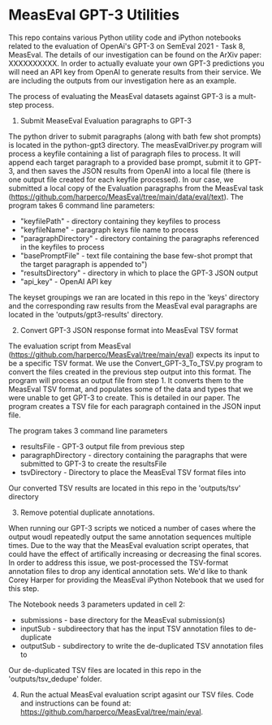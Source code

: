 # MeasEval GPT-3 Utilities

This repo contains various Python utility code and iPython notebooks related to the evaluation of OpenAi's GPT-3 on SemEval 2021 - Task 8, MeasEval. The details of our investigation can be found on the ArXiv paper: XXXXXXXXXX. In order to actually evaluate your own GPT-3 predictions you will need an API key from OpenAI to generate results from their service.  We are including the outputs from our investigation here as an example.

The process of evaluating the MeasEval datasets against GPT-3 is a mult-step process. 


1. Submit MeaseEval Evaluation paragraphs to GPT-3

The python driver to submit paragraphs (along with bath few shot prompts) is located in the python-gpt3 directory. The measEvalDriver.py program will process a keyfile containing a list of paragraph files to process. It will append each target paragraph to a provided base prompt, submit it to GPT-3, and then saves the JSON results from OpenAI into a local file (there is one output file created for each keyfile processed). In our case, we submitted a local copy of the Evaluation paragraphs from the MeasEval task (https://github.com/harperco/MeasEval/tree/main/data/eval/text). The program takes 6 command line parameters:

- "keyfilePath" - directory containing they keyfiles to process
- "keyfileName" - paragraph keys file name to process
- "paragraphDirectory" - directory containing the paragraphs referenced in the keyfiles to process
- "basePromptFile" - text file containing the base few-shot prompt that the target paragraph is appended to")
- "resultsDirectory" - directory in which to place the GPT-3 JSON output
- "api_key" - OpenAI API key

The keyset groupings we ran are located in this repo in the 'keys' directory and the corresponding raw results from the MeasEval eval paragraphs are located in the 'outputs/gpt3-results' directory.

2. Convert GPT-3 JSON response format into MeasEval TSV format

The  evaluation script from MeasEval (https://github.com/harperco/MeasEval/tree/main/eval) expects its input to be a specific TSV format. We use the Convert_GPT-3_To_TSV.py program to convert the files created in the previous step output into this format. The program will process an output file from step 1. It converts them to the MeasEval TSV format, and populates some of the data and types that we were unable to get GPT-3 to create. This is detailed in our paper. The program creates a TSV file for each paragraph contained in the JSON input file. 

The program takes 3 command line parameters

- resultsFile - GPT-3 output file from previous step
- paragraphDirectory - directory containing the paragraphs that were submitted to GPT-3 to create the resultsFile
- tsvDirectory - Directory to place the MeasEval TSV format files into

Our converted TSV results are located in this repo in the 'outputs/tsv'  directory 

3. Remove potential duplicate annotations.

When running our GPT-3 scripts we noticed a number of cases where the output woudl repeatedly output the same annotation sequences multiple times. Due to the way that the MeasEval evaluation script operates, that could have the effect of artifically increasing or decreasing the final scores. In order to address this issue, we post-processed the TSV-format annotation files to drop any identical annotation sets. We'd like to thank Corey Harper for providing the MeasEval iPython Notebook that we used for this step. 

The Notebook needs 3 parameters updated in cell 2:

- submissions - base directory for the MeasEval submission(s)
- inputSub - subdireectory that has the input TSV annotation files to de-duplicate
- outputSub - subdirectory to write the de-duplicated TSV annotation files to

Our de-duplicated TSV files are located in this repo in the 'outputs/tsv_dedupe' folder.

4. Run the actual MeasEval evaluation script agasint our TSV files. Code and instructions can be found at: https://github.com/harperco/MeasEval/tree/main/eval.


